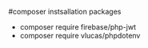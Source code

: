 #composer instsallation packages

- composer require firebase/php-jwt
- composer require vlucas/phpdotenv
